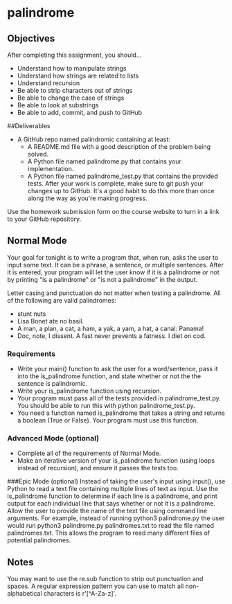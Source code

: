 # palindrome
## Objectives
After completing this assignment, you should...

- Understand how to manipulate strings
- Understand how strings are related to lists
- Understand recursion
- Be able to strip characters out of strings
- Be able to change the case of strings
- Be able to look at substrings
- Be able to add, commit, and push to GitHub

##Deliverables
- A GitHub repo named palindromic containing at least:
  - A README.md file with a good description of the problem being solved.
  - A Python file named palindrome.py that contains your implementation.
  - A Python file named palindrome_test.py that contains the provided tests.
After your work is complete, make sure to git push your changes up to GitHub. It's a good habit to do this more than once along the way as you're making progress.

Use the homework submission form on the course website to turn in a link to your GitHub repository.

## Normal Mode
Your goal for tonight is to write a program that, when run, asks the user to input some text. It can be a phrase, a sentence, or multiple sentences. After it is entered, your program will let the user know if it is a palindrome or not by printing "is a palindrome" or "is not a palindrome" in the output.

Letter casing and punctuation do not matter when testing a palindrome. All of the following are valid palindromes:

- stunt nuts
- Lisa Bonet ate no basil.
- A man, a plan, a cat, a ham, a yak, a yam, a hat, a canal: Panama!
- Doc, note, I dissent. A fast never prevents a fatness. I diet on cod.

### Requirements
- Write your main() function to ask the user for a word/sentence, pass it into the is_palindrome function, and state whether or not the the sentence is palindromic.
- Write your is_palindrome function using recursion.
- Your program must pass all of the tests provided in palindrome_test.py. You should be able to run this with python palindrome_test.py.
- You need a function named is_palindrome that takes a string and returns a boolean (True or False). Your program must use this function.

### Advanced Mode (optional)
- Complete all of the requirements of Normal Mode.
- Make an iterative version of your is_palindrome function (using loops instead of recursion), and ensure it passes the tests too.

###Epic Mode (optional)
Instead of taking the user's input using input(), use Python to read a text file containing multiple lines of text as input.
Use the is_palindrome function to determine if each line is a palindrome, and print output for each individual line that says whether or not it is a palindrome.
Allow the user to provide the name of the text file using command line arguments. For example, instead of running python3 palindrome.py the user would run python3 palindrome.py palindromes.txt to read the file named palindromes.txt. This allows the program to read many different files of potential palindromes.

## Notes
You may want to use the re.sub function to strip out punctuation and spaces. A regular expression pattern you can use to match all non-alphabetical characters is r'[^A-Za-z]'.

